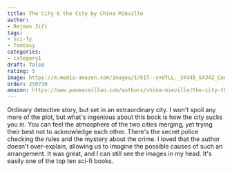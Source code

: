 ```yaml
---
title: The City & the City by China Miéville
author:
- Rejman Jiří
tags:
- sci-fy
- fantasy
categories:
- category1
draft: false
rating: 5
image: https://m.media-amazon.com/images/I/51T--s+UTLL._SY445_SX342_ControlCacheEqualizer_.jpg
order: 250730
amazon: https://www.panmacmillan.com/authors/china-mieville/the-city-the-city/9781035060245
---
```


Ordinary detective story, but set in an extraordinary city. I won't spoil any more of the plot, but what's ingenious about this book is how the city sucks you in. You can feel the atmosphere of the two cities merging, yet trying their best not to acknowledge each other. There's the secret police checking the rules and the mystery about the crime. I loved that the author doesn't over-explain, allowing us to imagine the possible causes of such an arrangement. It was great, and I can still see the images in my head. It's easily one of the top ten sci-fi books.
